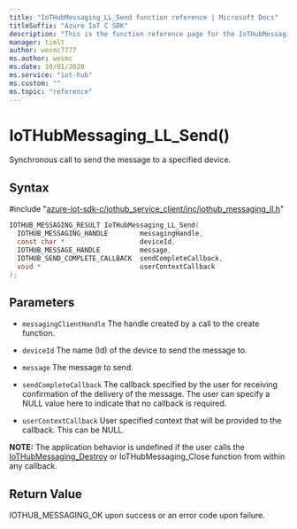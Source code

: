 ```yaml
---                             
title: "IoTHubMessaging_LL_Send function reference | Microsoft Docs" 
titleSuffix: "Azure IoT C SDK"            
description: "This is the function reference page for the IoTHubMessaging_LL_Send() function in the Azure IoT C SDK. This SDK is used with Azure IoT Hub and Azure IoT Hub Device Provisioning Service"            
manager: timlt                 
author: wesmc7777              
ms.author: wesmc               
ms.date: 10/01/2020                    
ms.service: "iot-hub"             
ms.custom: ""                
ms.topic: "reference"        
---                            
```


# IoTHubMessaging_LL_Send()

Synchronous call to send the message to a specified device.

## Syntax

\#include "[azure-iot-sdk-c/iothub_service_client/inc/iothub_messaging_ll.h](../iothub-messaging-ll-h.md)"  
```C
IOTHUB_MESSAGING_RESULT IoTHubMessaging_LL_Send(
  IOTHUB_MESSAGING_HANDLE        messagingHandle,
  const char *                   deviceId,
  IOTHUB_MESSAGE_HANDLE          message,
  IOTHUB_SEND_COMPLETE_CALLBACK  sendCompleteCallback,
  void *                         userContextCallback
);
```

## Parameters
* `messagingClientHandle` The handle created by a call to the create function. 

* `deviceId` The name (Id) of the device to send the message to. 

* `message` The message to send. 

* `sendCompleteCallback` The callback specified by the user for receiving confirmation of the delivery of the message. The user can specify a NULL value here to indicate that no callback is required. 

* `userContextCallback` User specified context that will be provided to the callback. This can be NULL.

**NOTE:** The application behavior is undefined if the user calls the [IoTHubMessaging_Destroy](../iothub-messaging-h/iothubmessaging-destroy.md) or IoTHubMessaging_Close function from within any callback.

## Return Value
IOTHUB_MESSAGING_OK upon success or an error code upon failure.

